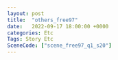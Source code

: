 ```yaml
---
layout: post
title:  "others_free97"
date:   2022-09-17 18:00:00 +0000
categories: Etc
Tags: Story Etc
SceneCode: ["scene_free97_q1_s20"]
---
```

